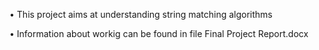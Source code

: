 •	This project aims at understanding string matching algorithms

•	Information about workig can be found in file Final Project Report.docx
